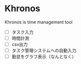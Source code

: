 # Khronos
Khronos is time management tool

- [ ] タスク入力
- [ ] 時間計測
- [ ] csv出力
- [ ] タスク管理システムへの自動入力
- [ ] 勤怠をグラフ表示（なんとなく）